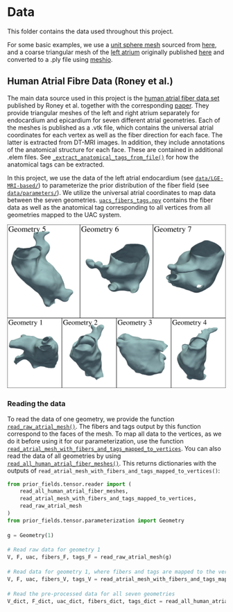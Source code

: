 # Data

This folder contains the data used throughout this project.

For some basic examples, we use a [unit sphere mesh](./sphere.xml) sourced from [here](https://a654cc05c43271a5d22f-f8befe5e0dcd44ae0dccf352c00b4664.ssl.cf5.rackcdn.com/data/meshes/), and a coarse triangular mesh of the [left atrium](./left_atrium.ply) originally published [here](https://github.com/fsahli/FiberNet/blob/main/data/LA_model.vtk) and converted to a .ply file using [meshio](https://github.com/nschloe/meshio).

## Human Atrial Fibre Data (Roney et al.)

The main data source used in this project is the [human atrial fiber data set](https://zenodo.org/records/3764917) published by Roney et al. together with the corresponding [paper](https://link.springer.com/article/10.1007/s10439-020-02525-w). They provide triangular meshes of the left and right atrium separately for endocardium and epicardium for seven different atrial geometries. Each of the meshes is published as a .vtk file, which contains the universal atrial coordinates for each vertex as well as the fiber direction for each face. The latter is extracted from DT-MRI images. In addition, they include annotations of the anatomical structure for each face. These are contained in additional .elem files. See [`_extract_anatomical_tags_from_file()`](../prior_fields/tensor/reader.py#L67) for how the anatomical tags can be extracted.

In this project, we use the data of the left atrial endocardium (see [`data/LGE-MRI-based/`](./LGE-MRI-based/)) to parameterize the prior distribution of the fiber field (see [`data/parameters/`](./parameters/)). We utilize the universal atrial coordinates to map data between the seven geometries. [`uacs_fibers_tags.npy`](./uacs_fibers_tags.npy) contains the fiber data as well as the anatomical tag corresponding to all vertices from all geometries mapped to the UAC system.

<img src="../figures/other/atrial_geometries.svg" alt="Left atrial geometries" width="700">

### Reading the data

To read the data of one geometry, we provide the function [`read_raw_atrial_mesh()`](../prior_fields/tensor/reader.py#L20). The fibers and tags output by this function correspond to the faces of the mesh. To map all data to the vertices, as we do it before using it for our parameterization, use the function [`read_atrial_mesh_with_fibers_and_tags_mapped_to_vertices`](../prior_fields/tensor/reader.py#L101). You can also read the data of all geometries by using [`read_all_human_atrial_fiber_meshes()`](../prior_fields/tensor/reader.py#L217). This returns dictionaries with the outputs of `read_atrial_mesh_with_fibers_and_tags_mapped_to_vertices()`:

```python
from prior_fields.tensor.reader import (
    read_all_human_atrial_fiber_meshes,
    read_atrial_mesh_with_fibers_and_tags_mapped_to_vertices,
    read_raw_atrial_mesh
)
from prior_fields.tensor.parameterization import Geometry

g = Geometry(1)

# Read raw data for geometry 1
V, F, uac, fibers_F, tags_F = read_raw_atrial_mesh(g)

# Read data for geometry 1, where fibers and tags are mapped to the vertices
V, F, uac, fibers_V, tags_V = read_atrial_mesh_with_fibers_and_tags_mapped_to_vertices(g)

# Read the pre-processed data for all seven geometries
V_dict, F_dict, uac_dict, fibers_dict, tags_dict = read_all_human_atrial_fiber_meshes()
```
